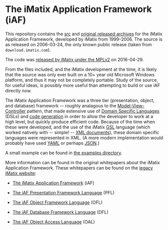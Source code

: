 # The iMatix Application Framework (iAF)

This repository contains the [src](src/) and [original released 
archives](pub/) for the iMatix Application Framework, developed
by iMatix from 1999-2006.  The source is as released on 2006-03-24,
the only known public release (taken from `download.imatix.com`).

The code was [released by iMatix under the 
MPLv2](https://github.com/imatix-legacy/license) on 2016-04-29.

From the files included, and the iMatix development at the time,
it is likely that the source was only ever built on a 10+ year old
Microsoft Windows platform, and thus it may not be completely
portable.  Study of the source, for useful ideas, is possibly more
useful than attempting to build or use iAF directly now.

The iMatix Application Framework was a three tier (presentation,
object, and database) framework -- roughly analagous to the
[Model-View-Controller](https://en.wikipedia.org/wiki/Model%E2%80%93view%E2%80%93controller)
pattern, that made extensive use of [Domain Specific
Languages](https://en.wikipedia.org/wiki/Domain-specific_language) (DSLs)
and [code generation](https://en.wikipedia.org/wiki/Automatic_programming)
in order to allow the developer to work at a high level, but quickly
produce efficient code.  Because of the time when these were
developed, and the use of the iMatix
[GSL](https://github.com/imatix-legacy/gslgen) language (which
worked natively with -- simple! -- [XML
documents](https://en.wikipedia.org/wiki/XML)), these domain specific
languages were represented in XML.  (A more modern implementation
would probably have used [YAML](https://en.wikipedia.org/wiki/YAML) or
perhaps [JSON](https://en.wikipedia.org/wiki/JSON).)

A small example can be found in [the examples directory](examples/skeleton/).

More information can be found in the original whitepapers about the
iMatix Application Framework.  These whitepapers can be found on
the [legacy iMatix website](http://imatix-legacy.github.io/):

*   [The iMatix Application Framework](http://imatix-legacy.github.io/twp/iaf.pdf) (iAF)

*   [The iAF Presentation Framework Language](http://imatix-legacy.github.io/twp/iafpfl.pdf) (PFL)

*   [The iAF Object Framework Language](http://imatix-legacy.github.io/twp/iafofl.pdf) (OFL)

*   [The iAF Database Framework Language](http://imatix-legacy.github.io/twp/iafdfl.pdf) (DFL)

*   [The iAF Object Access Language](http://imatix-legacy.github.io/twp/iafoal.pdf) (OAL)

